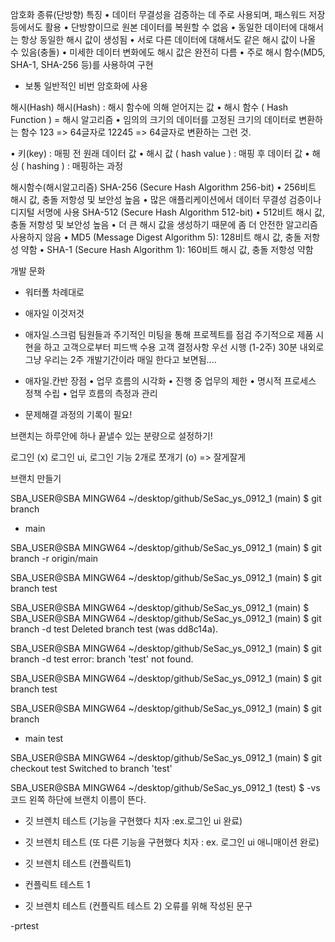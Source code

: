 암호화 종류(단방향)
특징
• 데이터 무결성을 검증하는 데 주로 사용되며, 패스워드 저장 등에서도 활용
• 단방향이므로 원본 데이터를 복원할 수 없음
• 동일한 데이터에 대해서는 항상 동일한 해시 값이 생성됨
• 서로 다른 데이터에 대해서도 같은 해시 값이 나올 수 있음(충돌)
• 미세한 데이터 변화에도 해시 값은 완전히 다름
• 주로 해시 함수(MD5, SHA-1, SHA-256 등)를 사용하여 구현

- 보통 일반적인 비번 암호화에 사용

해시(Hash)
해시(Hash) : 해시 함수에 의해 얻어지는 값
• 해시 함수 ( Hash Function ) = 해시 알고리즘
• 임의의 크기의 데이터를 고정된 크기의 데이터로 변환하는 함수
123 => 64글자로 12245 => 64글자로 변환하는 그런 것.

• 키(key) : 매핑 전 원래 데이터 값
• 해시 값 ( hash value ) : 매핑 후 데이터 값
• 해싱 ( hashing ) : 매핑하는 과정

해시함수(해시알고리즘)
SHA-256 (Secure Hash Algorithm 256-bit)
• 256비트 해시 값, 충돌 저항성 및 보안성 높음
• 많은 애플리케이션에서 데이터 무결성 검증이나 디지털 서명에 사용
SHA-512 (Secure Hash Algorithm 512-bit)
• 512비트 해시 값, 충돌 저항성 및 보안성 높음
• 더 큰 해시 값을 생성하기 때문에 좀 더 안전한 알고리즘
사용하지 않음
• MD5 (Message Digest Algorithm 5): 128비트 해시 값, 충돌 저항성 약함
• SHA-1 (Secure Hash Algorithm 1): 160비트 해시 값, 충돌 저항성 약함

개발 문화

- 워터폴
  차례대로

- 애자일
  이것저것

- 애자일.스크럼
  팀원들과 주기적인 미팅을 통해 프로젝트를 점검
  주기적으로 제품 시현을 하고 고객으로부터 피드백 수용
  고객 결정사항 우선 시행 (1-2주) 30분 내외로
  그냥 우리는 2주 개발기간이라 매일 한다고 보면됨....

- 애자일.칸반
  장점
  • 업무 흐름의 시각화
  • 진행 중 업무의 제한
  • 명시적 프로세스 정책 수립
  • 업무 흐름의 측정과 관리

- 문제해결 과정의 기록이 필요!

브랜치는 하루안에 하나 끝낼수 있는 분량으로 설정하기!

로그인 (x)
로그인 ui, 로그인 기능 2개로 쪼개기 (o) => 잘게잘게

브랜치 만들기

SBA_USER@SBA MINGW64 ~/desktop/github/SeSac_ys_0912_1 (main)
$ git branch

- main

SBA_USER@SBA MINGW64 ~/desktop/github/SeSac_ys_0912_1 (main)
$ git branch -r
origin/main

SBA_USER@SBA MINGW64 ~/desktop/github/SeSac_ys_0912_1 (main)
$ git branch test

SBA_USER@SBA MINGW64 ~/desktop/github/SeSac_ys_0912_1 (main)
$
SBA_USER@SBA MINGW64 ~/desktop/github/SeSac_ys_0912_1 (main)
$ git branch -d test
Deleted branch test (was dd8c14a).

SBA_USER@SBA MINGW64 ~/desktop/github/SeSac_ys_0912_1 (main)
$ git branch -d test
error: branch 'test' not found.

SBA_USER@SBA MINGW64 ~/desktop/github/SeSac_ys_0912_1 (main)
$ git branch test

SBA_USER@SBA MINGW64 ~/desktop/github/SeSac_ys_0912_1 (main)
$ git branch

- main
  test

SBA_USER@SBA MINGW64 ~/desktop/github/SeSac_ys_0912_1 (main)
$ git checkout test
Switched to branch 'test'

SBA_USER@SBA MINGW64 ~/desktop/github/SeSac_ys_0912_1 (test)
$
-vs 코드 왼쪽 하단에 브랜치 이름이 뜬다.

- 깃 브렌치 테스트
  (기능을 구현했다 치자 :ex.로그인 ui 완료)

- 깃 브렌치 테스트
  (또 다른 기능을 구현했다 치자 : ex. 로그인 ui 애니매이션 완로)

- 깃 브렌치 테스트 (컨플릭트1)
- 컨플릭트 테스트 1
- 깃 브렌치 테스트 (컨플릭트 테스트 2)
  오류를 위해 작성된 문구

-prtest
